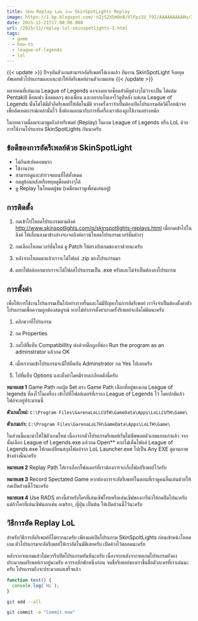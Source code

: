 ```yaml
---
title: วิธีอัด Replay LoL ด้วย SkinSpotLights Replay
image: https://1.bp.blogspot.com/-nZjS2X5mOn8/VlFpz1U_f9I/AAAAAAAAAHo/2ykYDuiZtSQ/s640/post_cover.png
date: 2015-11-21T17:00:00.000
url: /2015/11/replay-lol-skinspotlights-1.html
tags:
  - game
  - how-to
  - league-of-legends
  - lol
---
```


{{< update >}}
ปัจจุบันตัวเกมสามารถอัดรีเพลย์ได้เองแล้ว ทีมงาน SkinSpotLight จึงหยุดอัพเดทตัวโปรแกรมและแนะนำให้อัดรีเพลย์ผ่านตัวเกมแทน
{{< /update >}}

หลายคนที่เล่นเกม League of Legends คงจะเคยเจอช็อดสำคัญต่างๆไม่ว่าจะเป็น ได้แต้ม Pentakill ช็อตเฟว ช็อตตลกๆ ของเพื่อน และอยากเก็บเอาไว้ดูทีหลัง แต่เกม League of Legends นั้นไม่ได้มีตัวอีดรีเพลย์ให้อัตโนมัติ บางครั้งเราจำเป็นต้องเปิดโปรแกรมอัดวิดีโอหน้าจอเพื่ออัดเหตการณ์เหล่านั้นไว้ ซึ่งต้องแลกมากับการที่เครื่องเราต้องถูกใช้งานอย่างหนัก

ในบทความนี้ผมจะมาพูดถึงถ่ายรีเพลย์ (Replay) ในเกม League of Legends หรือ LoL ด้วยการใช้งานโปรแกรม SkinSpotLights กันนะครับ

## ข้อดีของการอัดรีเพลย์ด้วย SkinSpotLight

- ไม่กินสเปคคอมมาก
- ใช้งานง่าย
- สามารถดูและสำรวจแผนที่ได้ทั้งหมด
- กดดูย้อนหลังหรือหยุดดูช็อดต่างๆได้
- ดู Replay ในโหมดผู้ชม (เหมือนเราดูเพื่อนเล่นอยู่)

## การติดตั้ง

1. กดเข้าไปโหลดโปรแกรมตามลิงค์ http://www.skinspotlights.com/p/skinspotlights-replays.html เมื่อกดเข้าไปในลิงค์ ให้เลื่อนลงมาข้างล่างจะเจอลิงค์ดาวน์โหลดโปรแกรมเวอร์ชั่นต่างๆ

2. กดเลือกโหลดเวอร์ชั่นใหม่ ดู Patch ให้ตรงกับเกมของเราด้วยนะครับ
3. หลังจากโหลดมาแล้วเราจะได้ไฟลล์ .zip ของโปรแกรมมา

4. แตกไฟลล์ออกมากเราจะได้ไฟลล์โปรแกรมเป็น .exe ครับและไม่จำเป็นต้องลงโปรแกรม

## การตั้งค่า

เพื่อให้การใช้งานโปรแกรมเป็นไปอย่างราบรื่นและไม่มีปัญหาในการอัดรีเพลย์ เราจึงจำเป็นต้องตั้งค่าตัวโปรแกรมเพื่อความถูกต้องสมบูรณ์
หากไม่ทำการตั้งค่าบางครั้งรีเพลย์จะอัดไม่ติดนะครับ

1. คลิกขวาที่โปรแกรม

2. กด Properties

3. กดไปที่แท็บ Compatibillity
   ต่อด้วยติ๊กถูกที่ช่อง Run the program as an adminstrator
   แล้วกด OK

4. เมื่อเรากดเข้าโปรแกรมจะมีให้ยืนยัน Adminstrator กด Yes ไปเลยครับ
5. ไปที่แท็บ Options และตั้งค่าโดยมีรายละเอียดดังนี้ครับ

**หมายเลข 1** Game Path
กดปุ่ม Set ตรง Game Path เลือกที่อยู่ของเกม League of legends ที่ลงไว้ในเครื่อง
เข้าไปที่โฟลล์เดอร์ที่เราลง League of Legends ไว้
โดยปกติแล้วไฟล์จะอยู่ประมาณนี้

**ตัวเกมใหม่:** `C:\Program Files\GarenaLoLLCUTH\GameData\Apps\LoLLCUTH\Game\`

**ตัวเกมเก่า:** `C:\Program Files\GarenaLoLTH\GameData\Apps\LoLTH\Game\`

ในส่วนนี้แนะนำให้ใช้ตัวเกมใหม่ เนื่องจากตัวโปรแกรมรีเพลย์เริ่มไม่ซัพพอตตัวเกมแบบเก่าแล้ว
จากนั้นเลือก League of Legends.exe แล้วกด Open\*\* หากไม่เห็นไฟลล์ League of Legends.exe
ให้กดเปลี่ยนสกุลไฟลล์จาก LoL Launcher.exe ไปเป็น Any EXE ดูตามภาพข้างล่างนี้นะครับ

**หมายเลข 2** Replay Path ให้เราเลือกโฟลเดอร์ที่เราต้องการจะเก็บไฟลล์รีเพลย์ไว้ครับ

**หมายเลข 3** Record Spectated Game หากต้องการจะอัดรีเพลย์ในตอนที่เราดูคนอื่นเล่นด้วยให้กดเปิดส่วนนี้ไว้นะครับ

**หมายเลข 4** Use RADS ตรงนี้สำหรับใครที่เล่นเซิฟไทยหรือเล่นเซิฟของการีน่าให้กดปิดไปนะครับ แต่ถ้าใครที่เล่นเซิฟนอกเช่น อเมริกา, ญี่ปุ่น เป็นต้น ให้เปิดส่วนนี้ไว้นะครับ

## วิธีการอัด Replay LoL

สำหรับวิธีการอัดรีเพลย์ก็ไม่ยากนะครับ เพียงแค่เปิดโปรแกรม SkinSpoltLights ก่อนเข้าหน้าโหลดเกม ตัวโปรแกรมจะอัดรีเพลย์ให้เราอัตโนมัติเลยครับ เปิดค้างไว้ตลอดนะครับ

หลังจากจบเกมแล้วไม่ควรรีบปิดโปรแกรมทันทีนะครับ เนื่องจากหลังจากจบเกมโปรแกรมยังคงประมวลผลรีเพลย์เราอยู่นะครับ ควรรอสักพักหนึ่งก่อน จนชื่อรีเพลย์ของเราขึ้นชื่อตัวละครที่เราเล่นนะครับ โปรแกรมถึงจะประมวลผลเสร็จแล้ว

```js
function test() {
  console.log(`Hi`);
}
```

```bash
git add --all

git commit -m "Commit now"
```
